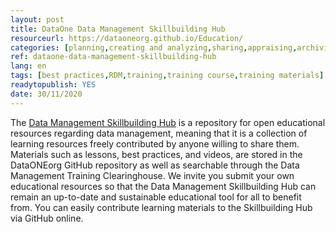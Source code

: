 ```yaml
---
layout: post 
title: DataOne Data Management Skillbuilding Hub
resourceurl: https://dataoneorg.github.io/Education/
categories: [planning,creating and analyzing,sharing,appraising,archiving and preserving,reusing]
ref: dataone-data-management-skillbuilding-hub
lang: en
tags: [best practices,RDM,training,training course,training materials]
readytopublish: YES
date: 30/11/2020
---
```

The [Data Management Skillbuilding Hub](https://dataoneorg.github.io/Education/) is a repository for open educational resources regarding data management, meaning that it is a collection of learning resources freely contributed by anyone willing to share them. Materials such as lessons, best practices, and videos, are stored in the DataONEorg GitHub repository as well as searchable through the Data Management Training Clearinghouse. We invite you submit your own educational resources so that the Data Management Skillbuilding Hub can remain an up-to-date and sustainable educational tool for all to benefit from. You can easily contribute learning materials to the Skillbuilding Hub via GitHub online.